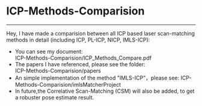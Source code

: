 # ICP-Methods-Comparision
---
Hey, I have made a comparision between all ICP based laser scan-matching methods in detail (including ICP, PL-ICP, NICP, IMLS-ICP):
- You can see my document:   
  ICP-Methods-Comparision/ICP_Methods_Compare.pdf
- The papers I have referenced, please see the folder:  
  ICP-Methods-Comparision/papers
- An simple implementation of the method "IMLS-ICP"，please see:
  ICP-Methods-Comparision/imlsMatcherProject 
- In future,the Correlative Scan-Matching (CSM) will also be added, to get a robuster pose estimate result.
